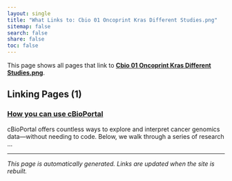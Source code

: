 ```yaml
---
layout: single
title: "What Links to: Cbio 01 Oncoprint Kras Different Studies.png"
sitemap: false
search: false
share: false
toc: false
---
```


This page shows all pages that link to **[Cbio 01 Oncoprint Kras Different Studies.png](/datademos/assets/cbio_01_oncoprint_kras_different_studies.png)**.

## Linking Pages (1)

### [How you can use cBioPortal](/datademos/cbio_examples_of_using_cbio/)

cBioPortal offers countless ways to explore and interpret cancer genomics data—without needing to code. Below, we walk through a series of research ...

---


*This page is automatically generated. Links are updated when the site is rebuilt.*
